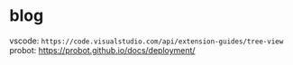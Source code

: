 # blog

vscode: `https://code.visualstudio.com/api/extension-guides/tree-view`
probot: https://probot.github.io/docs/deployment/
